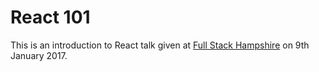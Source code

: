 React 101
=========

This is an introduction to React talk given at [Full Stack Hampshire](https://fullstackhampshire.splashthat.com/) on 9th January 2017.
